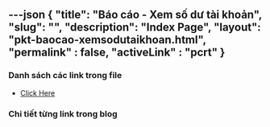 ---json
{
    "title": "Báo cáo - Xem số dư tài khoản",
    "slug": "",
    "description": "Index Page",
    "layout": "pkt-baocao-xemsodutaikhoan.html",
    "permalink" : false,
    "activeLink" : "pcrt"
}
---

### Danh sách các link trong file
- [Click Here](./blog-list.html)

### Chi tiết từng link trong blog